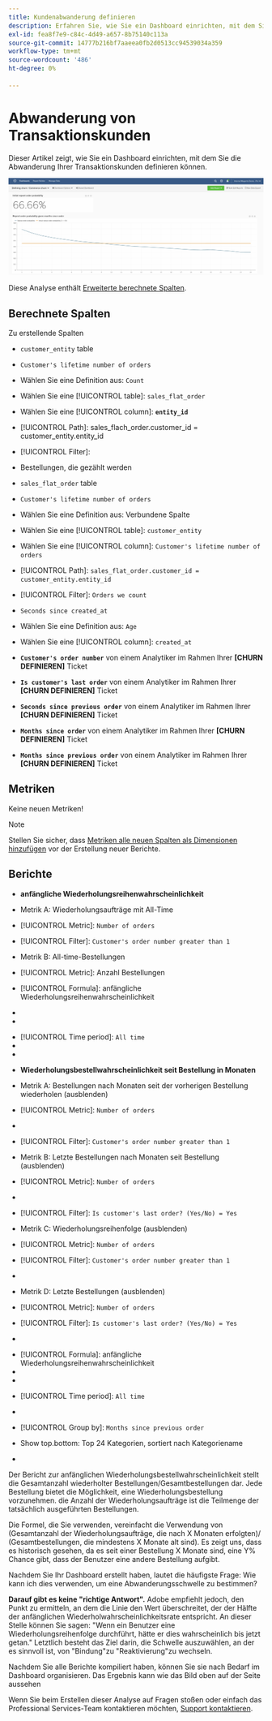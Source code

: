 ```yaml
---
title: Kundenabwanderung definieren
description: Erfahren Sie, wie Sie ein Dashboard einrichten, mit dem Sie die Abwanderung Ihrer Transaktionskunden definieren können.
exl-id: fea8f7e9-c84c-4d49-a657-8b75140c113a
source-git-commit: 14777b216bf7aaeea0fb2d0513cc94539034a359
workflow-type: tm+mt
source-wordcount: '486'
ht-degree: 0%

---
```


# Abwanderung von Transaktionskunden

Dieser Artikel zeigt, wie Sie ein Dashboard einrichten, mit dem Sie die Abwanderung Ihrer Transaktionskunden definieren können.

![](../../assets/churn-deashboard.png)

Diese Analyse enthält [Erweiterte berechnete Spalten](../data-warehouse-mgr/adv-calc-columns.md).

## Berechnete Spalten

Zu erstellende Spalten

* `customer_entity` table
* `Customer's lifetime number of orders`
* Wählen Sie eine Definition aus: `Count`
* Wählen Sie eine [!UICONTROL table]: `sales_flat_order`
* Wählen Sie eine [!UICONTROL column]: **`entity_id`**
* [!UICONTROL Path]: sales_flach_order.customer_id = customer_entity.entity_id
* [!UICONTROL Filter]:
* Bestellungen, die gezählt werden

* `sales_flat_order` table
* `Customer's lifetime number of orders`
* Wählen Sie eine Definition aus: Verbundene Spalte
* Wählen Sie eine [!UICONTROL table]: `customer_entity`
* Wählen Sie eine [!UICONTROL column]: `Customer's lifetime number of orders`
* [!UICONTROL Path]: `sales_flat_order.customer_id = customer_entity.entity_id`
* [!UICONTROL Filter]: `Orders we count`

* `Seconds since created_at`
* Wählen Sie eine Definition aus: `Age`
* Wählen Sie eine [!UICONTROL column]: `created_at`

* **`Customer's order number`** von einem Analytiker im Rahmen Ihrer **[CHURN DEFINIEREN]** Ticket
* **`Is customer's last order`** von einem Analytiker im Rahmen Ihrer **[CHURN DEFINIEREN]** Ticket
* **`Seconds since previous order`** von einem Analytiker im Rahmen Ihrer **[CHURN DEFINIEREN]** Ticket
* **`Months since order`** von einem Analytiker im Rahmen Ihrer **[CHURN DEFINIEREN]** Ticket
* **`Months since previous order`** von einem Analytiker im Rahmen Ihrer **[CHURN DEFINIEREN]** Ticket

## Metriken

Keine neuen Metriken!

>[!NOTE]
>
>Stellen Sie sicher, dass [Metriken alle neuen Spalten als Dimensionen hinzufügen](../data-warehouse-mgr/manage-data-dimensions-metrics.md) vor der Erstellung neuer Berichte.

## Berichte

* **anfängliche Wiederholungsreihenwahrscheinlichkeit**
* Metrik A: Wiederholungsaufträge mit All-Time
* [!UICONTROL Metric]: `Number of orders`
* [!UICONTROL Filter]: `Customer's order number greater than 1`

* Metrik B: All-time-Bestellungen
* [!UICONTROL Metric]: Anzahl Bestellungen

* [!UICONTROL Formula]: anfängliche Wiederholungsreihenwahrscheinlichkeit
* 
   [!UICONTROL Formel]: `A/B`
* 

   [!UICONTROL Format]: `Percent`

* [!UICONTROL Time period]: `All time`
* 
   [!UICONTROL Interval]: `None`
* 

   [!UICONTROL Chart type]: `Scalar`

* **Wiederholungsbestellwahrscheinlichkeit seit Bestellung in Monaten**
* Metrik A: Bestellungen nach Monaten seit der vorherigen Bestellung wiederholen (ausblenden)
* [!UICONTROL Metric]: `Number of orders`
* 
   [!UICONTROL Perspective]: `Cumulative`
* [!UICONTROL Filter]: `Customer's order number greater than 1`

* Metrik B: Letzte Bestellungen nach Monaten seit Bestellung (ausblenden)
* [!UICONTROL Metric]: `Number of orders`
* 
   [!UICONTROL Perspective]: `Cumulative`
* [!UICONTROL Filter]: `Is customer's last order? (Yes/No) = Yes`

* Metrik C: Wiederholungsreihenfolge (ausblenden)
* [!UICONTROL Metric]: `Number of orders`
* [!UICONTROL Filter]: `Customer's order number greater than 1`

* 

   [!UICONTROL Gruppe von]: `Independent`

* Metrik D: Letzte Bestellungen (ausblenden)
* [!UICONTROL Metric]: `Number of orders`
* [!UICONTROL Filter]: `Is customer's last order? (Yes/No) = Yes`

* 

   [!UICONTROL Gruppe von]: `Independent`

* [!UICONTROL Formula]: anfängliche Wiederholungsreihenwahrscheinlichkeit
* 
   [!UICONTROL Formel]: `(C-A)/(C+D-A-B)`
* 

   [!UICONTROL Format]: `Percent`

* [!UICONTROL Time period]: `All time`
* 
   [!UICONTROL Interval]: `None`
* [!UICONTROL Group by]: `Months since previous order`
* Show top.bottom: Top 24 Kategorien, sortiert nach Kategoriename

* 

   [!UICONTROL Chart type]: `Line`

Der Bericht zur anfänglichen Wiederholungsbestellwahrscheinlichkeit stellt die Gesamtanzahl wiederholter Bestellungen/Gesamtbestellungen dar. Jede Bestellung bietet die Möglichkeit, eine Wiederholungsbestellung vorzunehmen. die Anzahl der Wiederholungsaufträge ist die Teilmenge der tatsächlich ausgeführten Bestellungen.

Die Formel, die Sie verwenden, vereinfacht die Verwendung von (Gesamtanzahl der Wiederholungsaufträge, die nach X Monaten erfolgten)/ (Gesamtbestellungen, die mindestens X Monate alt sind). Es zeigt uns, dass es historisch gesehen, da es seit einer Bestellung X Monate sind, eine Y% Chance gibt, dass der Benutzer eine andere Bestellung aufgibt.

Nachdem Sie Ihr Dashboard erstellt haben, lautet die häufigste Frage: Wie kann ich dies verwenden, um eine Abwanderungsschwelle zu bestimmen?

**Darauf gibt es keine &quot;richtige Antwort&quot;.** Adobe empfiehlt jedoch, den Punkt zu ermitteln, an dem die Linie den Wert überschreitet, der der Hälfte der anfänglichen Wiederholwahrscheinlichkeitsrate entspricht. An dieser Stelle können Sie sagen: &quot;Wenn ein Benutzer eine Wiederholungsreihenfolge durchführt, hätte er dies wahrscheinlich bis jetzt getan.&quot; Letztlich besteht das Ziel darin, die Schwelle auszuwählen, an der es sinnvoll ist, von &quot;Bindung&quot;zu &quot;Reaktivierung&quot;zu wechseln.

Nachdem Sie alle Berichte kompiliert haben, können Sie sie nach Bedarf im Dashboard organisieren. Das Ergebnis kann wie das Bild oben auf der Seite aussehen

Wenn Sie beim Erstellen dieser Analyse auf Fragen stoßen oder einfach das Professional Services-Team kontaktieren möchten, [Support kontaktieren](https://experienceleague.adobe.com/docs/commerce-knowledge-base/kb/troubleshooting/miscellaneous/mbi-service-policies.html?lang=en).
